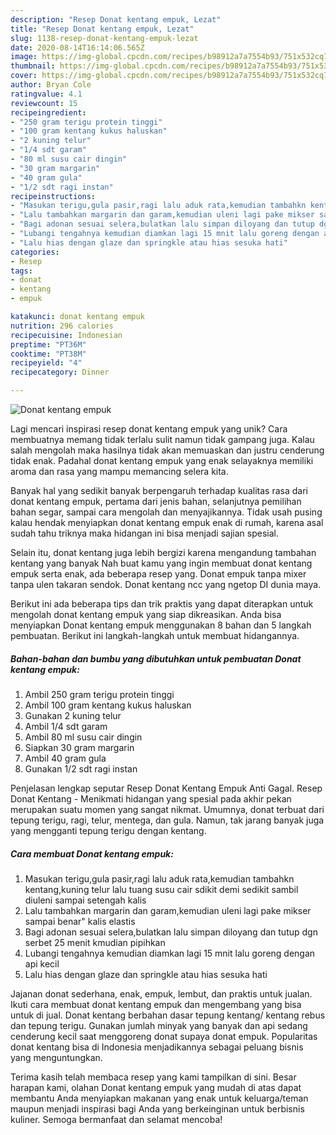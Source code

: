 ```yaml
---
description: "Resep Donat kentang empuk, Lezat"
title: "Resep Donat kentang empuk, Lezat"
slug: 1138-resep-donat-kentang-empuk-lezat
date: 2020-08-14T16:14:06.565Z
image: https://img-global.cpcdn.com/recipes/b98912a7a7554b93/751x532cq70/donat-kentang-empuk-foto-resep-utama.jpg
thumbnail: https://img-global.cpcdn.com/recipes/b98912a7a7554b93/751x532cq70/donat-kentang-empuk-foto-resep-utama.jpg
cover: https://img-global.cpcdn.com/recipes/b98912a7a7554b93/751x532cq70/donat-kentang-empuk-foto-resep-utama.jpg
author: Bryan Cole
ratingvalue: 4.1
reviewcount: 15
recipeingredient:
- "250 gram terigu protein tinggi"
- "100 gram kentang kukus haluskan"
- "2 kuning telur"
- "1/4 sdt garam"
- "80 ml susu cair dingin"
- "30 gram margarin"
- "40 gram gula"
- "1/2 sdt ragi instan"
recipeinstructions:
- "Masukan terigu,gula pasir,ragi lalu aduk rata,kemudian tambahkn kentang,kuning telur lalu tuang susu cair sdikit demi sedikit sambil diuleni sampai setengah kalis"
- "Lalu tambahkan margarin dan garam,kemudian uleni lagi pake mikser sampai benar&#34; kalis elastis"
- "Bagi adonan sesuai selera,bulatkan lalu simpan diloyang dan tutup dgn serbet 25 menit kmudian pipihkan"
- "Lubangi tengahnya kemudian diamkan lagi 15 mnit lalu goreng dengan api kecil"
- "Lalu hias dengan glaze dan springkle atau hias sesuka hati"
categories:
- Resep
tags:
- donat
- kentang
- empuk

katakunci: donat kentang empuk 
nutrition: 296 calories
recipecuisine: Indonesian
preptime: "PT36M"
cooktime: "PT38M"
recipeyield: "4"
recipecategory: Dinner

---
```



![Donat kentang empuk](https://img-global.cpcdn.com/recipes/b98912a7a7554b93/751x532cq70/donat-kentang-empuk-foto-resep-utama.jpg)

Lagi mencari inspirasi resep donat kentang empuk yang unik? Cara membuatnya memang tidak terlalu sulit namun tidak gampang juga. Kalau salah mengolah maka hasilnya tidak akan memuaskan dan justru cenderung tidak enak. Padahal donat kentang empuk yang enak selayaknya memiliki aroma dan rasa yang mampu memancing selera kita.

Banyak hal yang sedikit banyak berpengaruh terhadap kualitas rasa dari donat kentang empuk, pertama dari jenis bahan, selanjutnya pemilihan bahan segar, sampai cara mengolah dan menyajikannya. Tidak usah pusing kalau hendak menyiapkan donat kentang empuk enak di rumah, karena asal sudah tahu triknya maka hidangan ini bisa menjadi sajian spesial.

Selain itu, donat kentang juga lebih bergizi karena mengandung tambahan kentang yang banyak Nah buat kamu yang ingin membuat donat kentang empuk serta enak, ada beberapa resep yang. Donat empuk tanpa mixer tanpa ulen takaran sendok. Donat kentang ncc yang ngetop DI dunia maya.


Berikut ini ada beberapa tips dan trik praktis yang dapat diterapkan untuk mengolah donat kentang empuk yang siap dikreasikan. Anda bisa menyiapkan Donat kentang empuk menggunakan 8 bahan dan 5 langkah pembuatan. Berikut ini langkah-langkah untuk membuat hidangannya.

<!--inarticleads1-->

##### Bahan-bahan dan bumbu yang dibutuhkan untuk pembuatan Donat kentang empuk:

1. Ambil 250 gram terigu protein tinggi
1. Ambil 100 gram kentang kukus haluskan
1. Gunakan 2 kuning telur
1. Ambil 1/4 sdt garam
1. Ambil 80 ml susu cair dingin
1. Siapkan 30 gram margarin
1. Ambil 40 gram gula
1. Gunakan 1/2 sdt ragi instan


Penjelasan lengkap seputar Resep Donat Kentang Empuk Anti Gagal. Resep Donat Kentang - Menikmati hidangan yang spesial pada akhir pekan merupakan suatu momen yang sangat nikmat. Umumnya, donat terbuat dari tepung terigu, ragi, telur, mentega, dan gula. Namun, tak jarang banyak juga yang mengganti tepung terigu dengan kentang. 

<!--inarticleads2-->

##### Cara membuat Donat kentang empuk:

1. Masukan terigu,gula pasir,ragi lalu aduk rata,kemudian tambahkn kentang,kuning telur lalu tuang susu cair sdikit demi sedikit sambil diuleni sampai setengah kalis
1. Lalu tambahkan margarin dan garam,kemudian uleni lagi pake mikser sampai benar&#34; kalis elastis
1. Bagi adonan sesuai selera,bulatkan lalu simpan diloyang dan tutup dgn serbet 25 menit kmudian pipihkan
1. Lubangi tengahnya kemudian diamkan lagi 15 mnit lalu goreng dengan api kecil
1. Lalu hias dengan glaze dan springkle atau hias sesuka hati


Jajanan donat sederhana, enak, empuk, lembut, dan praktis untuk jualan. Ikuti cara membuat donat kentang empuk dan mengembang yang bisa untuk di jual. Donat kentang berbahan dasar tepung kentang/ kentang rebus dan tepung terigu. Gunakan jumlah minyak yang banyak dan api sedang cenderung kecil saat menggoreng donat supaya donat empuk. Popularitas donat kentang bisa di Indonesia menjadikannya sebagai peluang bisnis yang menguntungkan. 

Terima kasih telah membaca resep yang kami tampilkan di sini. Besar harapan kami, olahan Donat kentang empuk yang mudah di atas dapat membantu Anda menyiapkan makanan yang enak untuk keluarga/teman maupun menjadi inspirasi bagi Anda yang berkeinginan untuk berbisnis kuliner. Semoga bermanfaat dan selamat mencoba!
